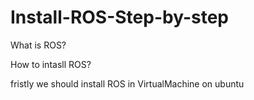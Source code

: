 # Install-ROS-Step-by-step

What is ROS?

How to intasll ROS?

  fristly we should install ROS in VirtualMachine on ubuntu 
